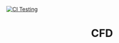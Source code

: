 [![CI Testing](https://github.com/ChrisDeGrendele/cfd/actions/workflows/ci.yaml/badge.svg)](https://github.com/ChrisDeGrendele/cfd/actions/workflows/ci.yaml)
<h1 align='center'>CFD</h1>
